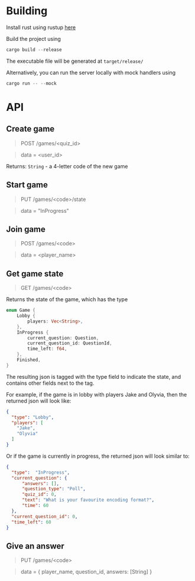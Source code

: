 # Building

Install rust using rustup [here](https://www.rust-lang.org/tools/install)

Build the project using

```rust
cargo build --release
```

The executable file will be generated at `target/release/`

Alternatively, you can run the server locally with mock handlers using

```rust
cargo run -- --mock
```

# API

## Create game

> POST /games/\<quiz_id>

> data = \<user_id>

Returns: `String` - a 4-letter code of the new game

## Start game

> PUT /games/\<code>/state

> data = "InProgress"

## Join game

> POST /games/\<code>

> data = \<player_name>

## Get game state

> GET /games/\<code>

Returns the state of the game, which has the type

```rust
enum Game {
    Lobby {
        players: Vec<String>,
    },
    InProgress {
        current_question: Question,
        current_question_id: QuestionId,
        time_left: f64,
    },
    Finished,
}
```

The resulting json is tagged with the type field to indicate the state, and contains other fields next to the tag.

For example, if the game is in lobby with players Jake and Olyvia, then the returned json will look like:
```json
{
  "type": "Lobby",
  "players": [
    "Jake",
    "Olyvia"
  ]
}
```

Or if the game is currently in progress, the returned json will look similar to:
```json
{
  "type":  "InProgress",
  "current_question": {
      "answers": [],
      "question_type": "Poll",
      "quiz_id": 0,
      "text": "What is your favourite encoding format?",
      "time": 60
  },
  "current_question_id": 0,
  "time_left": 60
}
```

## Give an answer

> PUT /games/\<code>

> data = { player_name, question_id, answers: [String] }
